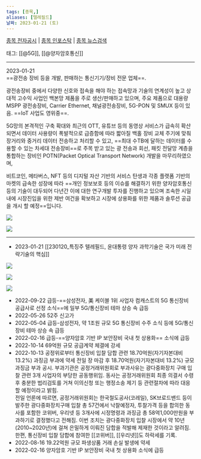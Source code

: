 ```yaml
---
tags: [종목,]
aliases: [텔레필드]
날짜: 2023-01-21 (토)
---
```

[종목 전자공시](https://finance.naver.com/item/dart.naver?code=091440) |  [종목 인포스탁](https://www.infostock.co.kr/site/3d/3d_show.asp?codename=091440) | [종목 뉴스검색](https://m.search.naver.com/search.naver?where=m_news&sm=mtb_jum&query=텔레필드)

태그: [[@5G]], [[@양자암호통신]]

___
2023-01-21   
==광전송 장비 등을 개발, 판매하는 통신기기/장비 전문 업체==.  
  
광전송장비 중에서 다양한 신호와 접속을 해야 하는 접속망과 기술의 연계성이 높고 상대적 고수익 사업인 백본망 제품을 주로 생산/판매하고 있으며, 주요 제품으로 대용량MSPP 광전송장비, Carrier Ethernet, 채널광전송장비, 5G-PON 및 SMUX 등이 있음. ==IoT 사업도 영위중==.

5G망의 본격적인 구축 확대와 최근의 OTT, 유튜브 등의 동영상 서비스가 급속히 확산되면서 데이터 사용량이 폭발적으로 급증함에 따라 짧아질 백홀 장비 교체 주기에 맞춰 장거리와 중거리 데이터 전송하고 처리할 수 있고, ==최대 수TB에 달하는 데이터를 수용할 수 있는 차세대 전송장비==로 주목 받고 있는 광 전송과 회선, 패킷 전달망 계층을 통합하는 장비인 POTN(Packet Optical Transport Network) 개발을 마무리하였으며,

비트코인, 메타버스, NFT 등의 디지털 자산 기반의 서비스 탄생과 각종 플랫폼 기반의 마켓의 급속한 성장에 따라 ==개인 정보보호 등의 이슈를 해결하기 위한 양자암호통신 등의 기술이 대두되어 다년간 이에 대한 연구개발 투자를 진행하고 있으며 조속한 시일 내에 시장진입을 위한 제반 여건을 확보하고 시장에 상용화를 위한 제품과 솔루션 공급을 개시 할 예정==입니다.


![](https://i.imgur.com/eOjabyE.png)

![](https://i.imgur.com/GfIm0Rw.png)


___

- 2023-01-21 [[230120_특징주 텔레필드, 윤대통령 양자 과학기술은 국가 미래 전략기술의 핵심]]

![](https://i.imgur.com/POJDiyQ.png)

![](https://i.imgur.com/ovtS3kz.png)

![](https://i.imgur.com/g44zuyi.png)



- 2022-09-22  급등-==삼성전자, 美 케이블 1위 사업자 컴캐스트의 5G 통신장비 공급사로 선정 소식==에 일부 5G/통신장비 테마 상승 속 급등
- 2022-05-26  52주 신고가
- 2022-05-04  급등-삼성전자, 약 1조원 규모 5G 통신장비 수주 소식 등에 5G/통신장비 테마 상승 속 급등
- 2022-02-16  급등-==양자암호 기반 IP 보안장비 국내 첫 상용화== 소식에 급등
- 2022-10-14  69억원 규모 공급계약 체결에 강세
- 2022-10-13  공정위로부터 통신장비 입찰 담합 관련 18.70억원(자기자본대비 13.2%) 과징금 부과에 약세
	전일 장 마감 후 18.70억원(자기자본대비 13.2%) 규모 과징금 부과 공시. 부과기관은 공정거래위원회로 부과사유는 광다중화장치 구매 입찰 관련 3개 사업자의 부당한 공동행위임. 동사는 공정거래위원회 최종 의결서 수령후 충분한 법리검토를 거쳐 이의신청 또는 행정소송 제기 등 관련절차에 따라 대응할 예정이라고 밝힘.  
	전일 언론에 따르면, 공정거래위원회는 한국철도공사(코레일), SK브로드밴드 등이 발주한 광다중화장치구매 입찰 총 57건에서 낙찰예정자, 투찰가격 등을 합의한 동사를 포함한 코위버, 우리넷 등 3개사에 시정명령과 과징금 총 58억1,000만원을 부과하기로 결정했다고 전해짐. 이번 조치는 광다중화장치 입찰 시장에서 약 10년(2010~2020년)에 걸쳐 은밀하게 이뤄진 담합을 적발해 제재한 것이라고 알려짐.  
	한편, 통신장비 입찰 담합에 참여한 [[코위버]], [[우리넷]]도 하락세를 기록.
- 2022-08-16  19.22억원 규모 파생상품 거래 손실 발생에 약세
- 2022-02-16  양자암호 기반 IP 보안장비 국내 첫 상용화 소식에 급등